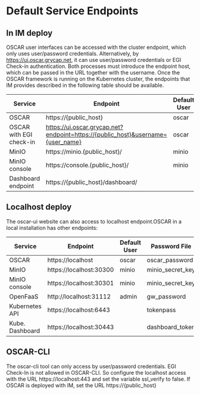 # Default Service Endpoints

## In IM deploy

OSCAR user interfaces can be accessed with the cluster endpoint, which only uses user/password credentials. Alternatively, by https://ui.oscar.grycap.net, it can use user/password credentials or EGI Check-in authentication. Both processes must introduce the endpoint host, which can be passed in the URL together with the username. Once the OSCAR framework is running on the Kubernetes cluster, the endpoints that IM provides described in the following table should be available.

| Service                   | Endpoint                                                                        | Default User |  Password File   |
|---------------------------|---------------------------------------------------------------------------------|--------------|------------------|
| OSCAR                     | https://{public_host}                                                           |    oscar     |  oscar_password  |
| OSCAR with EGI check-in   | https://ui.oscar.grycap.net?endpoint=https://{public_host}&username={user_name} |    oscar     |  oscar_password  |
| MinIO                     | https://minio.{public_host}/                                                    |    minio     | minio_secret_key |
| MinIO console             | https://console.{public_host}/                                                  |    minio     | minio_secret_key |
| Dashboard endpoint        | https://{public_host}/dashboard/                                                |              |                  |

## Localhost deploy

The oscar-ui website can also access to localhost endpoint.OSCAR in a local installation has other endpoints:

| Service         | Endpoint                   | Default User |  Password File   |
|-----------------|----------------------------|--------------|------------------|
| OSCAR           | https://localhost          |    oscar     |  oscar_password  |
| MinIO           | https://localhost:30300    |    minio     | minio_secret_key |
| MinIO console   | https://localhost:30301    |    minio     | minio_secret_key |
| OpenFaaS        | http://localhost:31112     |    admin     |  gw_password     |
| Kubernetes API  | https://localhost:6443     |              |  tokenpass       |
| Kube. Dashboard | https://localhost:30443    |              | dashboard_token  |

## OSCAR-CLI

The oscar-cli tool can only access by user/password credentials. EGI Check-In is not allowed in OSCAR-CLI. So configure the localhost access with the URL https://localhost:443 and set the variable ssl_verify to false. If OSCAR is deployed with IM, set the URL https://{public_host}